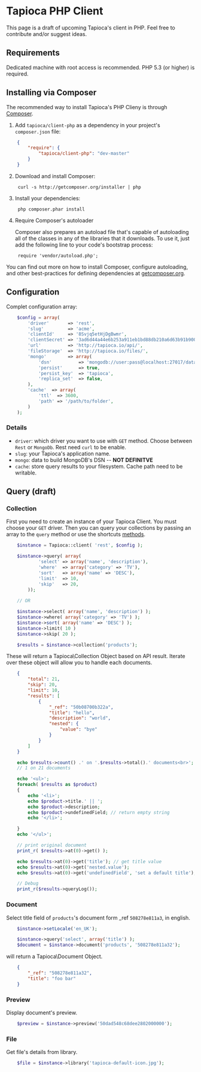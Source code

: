 # Tapioca PHP Client

This page is a draft of upcoming Tapioca's client in PHP. Feel free to contribute and/or suggest ideas.

## Requirements

Dedicated machine with root access is recommended. PHP 5.3 (or higher) is required.

## Installing via Composer

The recommended way to install Tapioca's PHP Clieny is through [Composer](http://getcomposer.org).

1. Add ``tapioca/client-php`` as a dependency in your project's ``composer.json`` file:

```json
    {
        "require": {
            "tapioca/client-php": "dev-master"
        }
    }
```


2. Download and install Composer:

        curl -s http://getcomposer.org/installer | php

3. Install your dependencies:

        php composer.phar install

4. Require Composer's autoloader

    Composer also prepares an autoload file that's capable of autoloading all of the classes in any of the libraries that it downloads. To use it, just add the following line to your code's bootstrap process:

        require 'vendor/autoload.php';

You can find out more on how to install Composer, configure autoloading, and other best-practices for defining dependencies at [getcomposer.org](http://getcomposer.org).


## Configuration

Complet configuration array:

```php
	$config = array(
		'driver'       => 'rest',
		'slug'         => 'acme',
        'clientId'     => '8Svjq5etHjDgBwmr',
        'clientSecret' => '3ad6d44a44e6b253a911eb1bd88db210a6d63b91b90036ffdf8bccb539c15d7e',
        'url'          => 'http://tapioca.io/api/',
        'fileStorage'  => 'http://tapioca.io/files/',
		'mongo'        => array(
            'dsn'          => 'mongodb://user:pass@localhost:27017/databaseName',
            'persist'      => true,
            'persist_key'  => 'tapioca',
            'replica_set'  => false,
		),
		'cache'  => array(
			'ttl'  => 3600,
			'path' => '/path/to/folder',
		)
	);
```

### Details

- `driver`: which driver you want to use with `GET` method. Choose between `Rest` or `MongoDb`. Rest need `curl` to be enable.
- `slug`: your Tapioca's application name. 
- `mongo`: data to build MongoDB's DSN -- __NOT DEFINITVE__
- `cache`: store query results to your filesystem. Cache path need to be writable.

## Query (draft)

### Collection

First you need to create an instance of your Tapioca Client. You must choose your `GET` driver. Then you can query your collections by passing an array to the `query` method or use the shortcuts [methods](#methods).

```php
	$instance = Tapioca::client( 'rest', $config );

	$instance->query( array(
			'select' => array('name', 'description'),
			'where'  => array('category' => 'TV'),
			'sort'   => array('name' => 'DESC'),
			'limit'  => 10,
			'skip'   => 20,
		));
	
	// OR

	$instance->select( array('name', 'description') );
	$instance->where( array('category' => 'TV') );
	$instance->sort( array('name' => 'DESC') );
	$instance->limit( 10 )
	$instance->skip( 20 );

	$results = $instance->collection('products');

```

These will return a Tapioca\Collection Object based on API result. 
Iterate over these object will allow you to handle each documents. 

```json
    {
        "total": 21,
        "skip": 20,
        "limit": 10,
        "results": [
            {
                "_ref": "50b08700b322a",
                "title": "hello",
                "description": "world",
                "nested": {
                    "value": "bye"
                }
            }
        ]
    }
```

```php
    echo $results->count() .' on '.$results->total().' documents<br>';
    // 1 on 21 documents

    echo '<ul>';
    foreach( $results as $product)
    {
        echo '<li>';
        echo $product->title.' || ';
        echo $product->description;
        echo $product->undefinedField; // return empty string
        echo '</li>';

    }
    echo '</ul>';

    // print original document
    print_r( $results->at(0)->get() ); 

    echo $results->at(0)->get('title'); // get title value
    echo $results->at(0)->get('nested.value');
    echo $results->at(0)->get('undefinedField', 'set a default title');

    // Debug 
    print_r($results->queryLog());
```

### Document

Select title field of `products`'s document form _ref `508278e811a3`, in english.

```php
    $instance->setLocale('en_UK');

    $instance->query('select', array('title') );
    $document = $instance->document('products', '508278e811a32');
```

will return a Tapioca\Document Object.

```json
	{
	    "_ref": "508278e811a32",
	    "title": "foo bar"
	}
```

### Preview

Display document's preview.

```php
	$preview = $instance->preview('50dad548c68dee2802000000');
```

### File

Get file's details from library.

```php
	$file = $instance->library('tapioca-default-icon.jpg');
```

